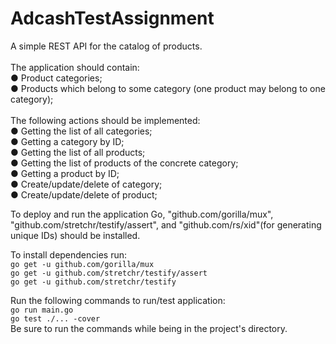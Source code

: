 # AdcashTestAssignment
A simple REST API for the catalog of products.
<br/><br/>The application should contain:
<br/>● Product categories;
<br/>● Products which belong to some category (one product may belong to one category);
<br/><br/>The following actions should be implemented:
<br/>● Getting the list of all categories;
<br/>● Getting a category by ID;
<br/>● Getting the list of all products;
<br/>● Getting the list of products of the concrete category;
<br/>● Getting a product by ID;
<br/>● Create/update/delete of category;
<br/>● Create/update/delete of product;

To deploy and run the application Go, "github.com/gorilla/mux", "github.com/stretchr/testify/assert", and "github.com/rs/xid"(for generating unique IDs) should be installed.

To install dependencies run:
<br/>```go get -u github.com/gorilla/mux```
<br/>```go get -u github.com/stretchr/testify/assert```
<br/>```go get -u github.com/stretchr/testify```

Run the following commands to run/test application:
<br/>```go run main.go```
<br/>```go test ./... -cover```
<br/>Be sure to run the commands while being in the project's directory.
